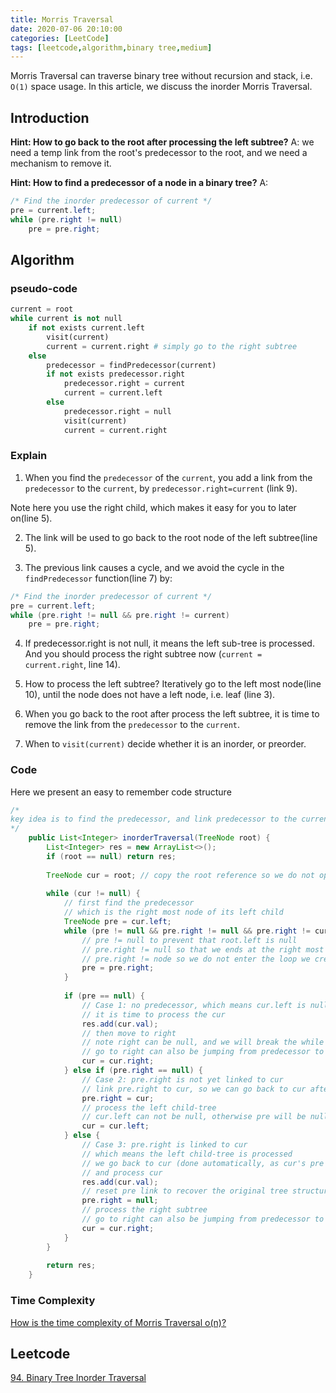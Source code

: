 ```yaml
---
title: Morris Traversal
date: 2020-07-06 20:10:00
categories: [LeetCode]
tags: [leetcode,algorithm,binary tree,medium]
---
```

Morris Traversal can traverse binary tree without recursion and stack, i.e. `O(1)` space usage.
In this article, we discuss the inorder Morris Traversal. 
<!--more-->
## Introduction

**Hint: How to go back to the root after processing the left subtree?**
A: we need a temp link from the root's predecessor to the root, and we need a mechanism to remove it. 

**Hint: How to find a predecessor of a node in a binary tree?**
A: 
```java
/* Find the inorder predecessor of current */
pre = current.left; 
while (pre.right != null) 
    pre = pre.right; 
```

## Algorithm

### pseudo-code
```python
current = root
while current is not null
    if not exists current.left
        visit(current)
        current = current.right # simply go to the right subtree
    else
        predecessor = findPredecessor(current)
        if not exists predecessor.right
            predecessor.right = current
            current = current.left
        else 
            predecessor.right = null
            visit(current)
            current = current.right
``` 

### Explain
1. When you find the `predecessor` of the `current`, you add a link from the `predecessor` to the `current`, by `predecessor.right=current` (link 9).

Note here you use the right child, which makes it easy for you to later on(line 5). 

2. The link will be used to go back to the root node of the left subtree(line 5).

3. The previous link causes a cycle, and we avoid the cycle in the `findPredecessor` function(line 7) by:

```java
/* Find the inorder predecessor of current */
pre = current.left; 
while (pre.right != null && pre.right != current) 
    pre = pre.right; 
```

4. If predecessor.right is not null, it means the left sub-tree is processed. And you should process the right subtree now (`current = current.right`, line 14).

5. How to process the left subtree? Iteratively go to the left most node(line 10), until the node does not have a left node, i.e. leaf (line 3). 

6. When you go back to the root after process the left subtree, it is time to remove the link from the `predecessor` to the `current`.

7. When to `visit(current)` decide whether it is an inorder, or preorder. 

### Code
Here we present an easy to remember code structure
```java
/*
key idea is to find the predecessor, and link predecessor to the current node before going down further so we can come back
*/
    public List<Integer> inorderTraversal(TreeNode root) {
        List<Integer> res = new ArrayList<>();
        if (root == null) return res;
       
        TreeNode cur = root; // copy the root reference so we do not operate on the root
       
        while (cur != null) {
            // first find the predecessor
            // which is the right most node of its left child
            TreeNode pre = cur.left;
            while (pre != null && pre.right != null && pre.right != cur) {
                // pre != null to prevent that root.left is null
                // pre.right != null so that we ends at the right most node
                // pre.right != node so we do not enter the loop we created, and we process this later
                pre = pre.right;
            }
           
            if (pre == null) {
                // Case 1: no predecessor, which means cur.left is null
                // it is time to process the cur
                res.add(cur.val);
                // then move to right
                // note right can be null, and we will break the while loop
                // go to right can also be jumping from predecessor to the next
                cur = cur.right;
            } else if (pre.right == null) {
                // Case 2: pre.right is not yet linked to cur
                // link pre.right to cur, so we can go back to cur after processing the left child-tree
                pre.right = cur;
                // process the left child-tree
                // cur.left can not be null, otherwise pre will be null, and is processed in Case 1
                cur = cur.left;
            } else {
                // Case 3: pre.right is linked to cur
                // which means the left child-tree is processed
                // we go back to cur (done automatically, as cur's pre is pointing to cur, and we are at cur now)
                // and process cur
                res.add(cur.val);
                // reset pre link to recover the original tree structure
                pre.right = null;
                // process the right subtree
                // go to right can also be jumping from predecessor to the next
                cur = cur.right;
            }
        }
       
        return res;
    }
```
<!--
### Alternative Code, Just for reference
Java code:
```java
/* Function to traverse a binary tree without recursion and  
    without stack */
void MorrisTraversal(tNode root) 
{ 
    tNode current, pre; 

    if (root == null) 
        return; 

    current = root; 
    while (current != null) { 
        if (current.left == null) { // base case
            System.out.print(current.data + " "); 
            current = current.right; // this can 1. go to the right subtree, and 2. move to the root after processing the left subtree
        } 
        else { 
            /* Find the inorder predecessor of current */
            pre = current.left; 
            while (pre.right != null && pre.right != current) 
                pre = pre.right; 

            /* Make current as right child of its inorder predecessor */
            if (pre.right == null) { 
                pre.right = current; 
                current = current.left; // keep going left
            } 

            /* Revert the changes made in the 'if' part to restore the  
                original tree i.e., fix the right child of predecessor*/
            else { 
                pre.right = null; // restore
                System.out.print(current.data + " "); 
                current = current.right; 
            } /* End of if condition pre->right == NULL */

        } /* End of if condition current->left == NULL*/

    } /* End of while */
} 
```
-->

### Time Complexity
[How is the time complexity of Morris Traversal o(n)?](https://stackoverflow.com/questions/6478063/how-is-the-time-complexity-of-morris-traversal-on)

## Leetcode
[94. Binary Tree Inorder Traversal](https://leetcode.com/problems/binary-tree-inorder-traversal/)